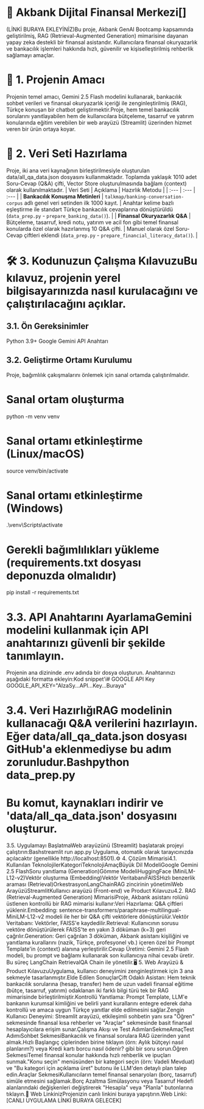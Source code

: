 # 🏦 Akbank Dijital Finansal Merkezi[]
(LİNKİ BURAYA EKLEYİNİZ)Bu proje, Akbank GenAI Bootcamp kapsamında geliştirilmiş, RAG (Retrieval-Augmented Generation) mimarisine dayanan yapay zeka destekli bir finansal asistandır. Kullanıcılara finansal okuryazarlık ve bankacılık işlemleri hakkında hızlı, güvenilir ve kişiselleştirilmiş rehberlik sağlamayı amaçlar.
# 🎯 1. Projenin Amacı
Projenin temel amacı, Gemini 2.5 Flash modelini kullanarak, bankacılık sohbet verileri ve finansal okuryazarlık içeriği ile zenginleştirilmiş (RAG), Türkçe konuşan bir chatbot geliştirmektir.Proje, hem temel bankacılık sorularını yanıtlayabilen hem de kullanıcılara bütçeleme, tasarruf ve yatırım konularında eğitim verebilen bir web arayüzü (Streamlit) üzerinden hizmet veren bir ürün ortaya koyar.
# 💾 2. Veri Seti Hazırlama
Proje, iki ana veri kaynağının birleştirilmesiyle oluşturulan data/all_qa_data.json dosyasını kullanmaktadır. Toplamda yaklaşık 1010 adet Soru-Cevap (Q&A) çifti, Vector Store oluşturulmasında bağlam (context) olarak kullanılmaktadır.
| Veri Seti | Açıklama | Hazırlık Metodu |
| :--- | :--- | :--- |
| **Bankacılık Konuşma Metinleri** | `talkmap/banking-conversation-corpus` adlı genel veri setinden ilk 1000 kayıt. | Anahtar kelime bazlı eşleştirme ile standart Türkçe bankacılık cevaplarına dönüştürüldü (`data_prep.py` - `prepare_banking_data()`). |
| **Finansal Okuryazarlık Q&A** | Bütçeleme, tasarruf, kredi notu, yatırım ve acil fon gibi temel finansal konularda özel olarak hazırlanmış 10 Q&A çifti. | Manuel olarak özel Soru-Cevap çiftleri eklendi (`data_prep.py` - `prepare_financial_literacy_data()`). |

# 🛠️ 3. Kodunuzun Çalışma KılavuzuBu kılavuz, projenin yerel bilgisayarınızda nasıl kurulacağını ve çalıştırılacağını açıklar.
## 3.1. Ön Gereksinimler
Python 3.9+
Google Gemini API Anahtarı
## 3.2. Geliştirme Ortamı Kurulumu
Proje, bağımlılık çakışmalarını önlemek için sanal ortamda çalıştırılmalıdır.

# Sanal ortam oluşturma
python -m venv venv

# Sanal ortamı etkinleştirme (Linux/macOS)
source venv/bin/activate

# Sanal ortamı etkinleştirme (Windows)
.\venv\Scripts\activate

# Gerekli bağımlılıkları yükleme (requirements.txt dosyası deponuzda olmalıdır)
pip install -r requirements.txt 

# 3.3. API Anahtarını AyarlamaGemini modelini kullanmak için API anahtarınızı güvenli bir şekilde tanımlayın.
Projenin ana dizininde .env adında bir dosya oluşturun.
Anahtarınızı aşağıdaki formatta ekleyin:Kod snippet'i# GOOGLE API Key
GOOGLE_API_KEY="AIzaSy...API...Key...Buraya"
# 3.4. Veri HazırlığıRAG modelinin kullanacağı Q&A verilerini hazırlayın. Eğer data/all_qa_data.json dosyası GitHub'a eklenmediyse bu adım zorunludur.Bashpython data_prep.py
# Bu komut, kaynakları indirir ve 'data/all_qa_data.json' dosyasını oluşturur.
3.5. Uygulamayı BaşlatmaWeb arayüzünü (Streamlit) başlatarak projeyi çalıştırın:Bashstreamlit run app.py
Uygulama, otomatik olarak tarayıcınızda açılacaktır (genellikle http://localhost:8501).⚙️ 4. Çözüm Mimarisi4.1. Kullanılan TeknolojilerKategoriTeknolojiAmaçBüyük Dil ModeliGoogle Gemini 2.5 FlashSoru yanıtlama (Generation)Gömme ModeliHuggingFace (MiniLM-L12-v2)Vektör oluşturma (Embedding)Vektör VeritabanıFAISSHızlı benzerlik araması (Retrieval)OrkestrasyonLangChainRAG zincirinin yönetimiWeb ArayüzüStreamlitKullanıcı arayüzü (Front-end) ve Product Kılavuzu4.2. RAG (Retrieval-Augmented Generation) MimarisiProje, Akbank asistanı rolünü üstlenen kontrollü bir RAG mimarisi kullanır:Veri Hazırlama: Q&A çiftleri yüklenir.Embedding: sentence-transformers/paraphrase-multilingual-MiniLM-L12-v2 modeli ile her bir Q&A çifti vektörlere dönüştürülür.Vektör Veritabanı: Vektörler, FAISS'e kaydedilir.Retrieval: Kullanıcının sorusu vektöre dönüştürülerek FAISS'te en yakın 3 döküman (k=3) geri çağrılır.Generation: Geri çağrılan 3 döküman, Akbank asistanı kişiliğini ve yanıtlama kurallarını (nazik, Türkçe, profesyonel vb.) içeren özel bir Prompt Template'in {context} alanına yerleştirilir.Cevap Üretimi: Gemini 2.5 Flash modeli, bu prompt ve bağlamı kullanarak son kullanıcıya nihai cevabı üretir. Bu süreç LangChain RetrievalQA Chain ile yönetilir.🖥️ 5. Web Arayüzü & Product KılavuzuUygulama, kullanıcı deneyimini zenginleştirmek için 3 ana sekmeyle tasarlanmıştır.Elde Edilen SonuçlarÇift Odaklı Asistan: Hem teknik bankacılık sorularına (hesap, transfer) hem de uzun vadeli finansal eğitime (bütçe, tasarruf, yatırım) odaklanan iki farklı bilgi türü tek bir RAG mimarisinde birleştirilmiştir.Kontrollü Yanıtlama: Prompt Template, LLM'e bankanın kurumsal kimliğini ve belirli yanıt kurallarını entegre ederek daha kontrollü ve amaca uygun Türkçe yanıtlar elde edilmesini sağlar.Zengin Kullanıcı Deneyimi: Streamlit arayüzü, etkileşimli sohbetin yanı sıra "Öğren" sekmesinde finansal kısa rehberler ve "Araçlar" sekmesinde basit finansal hesaplayıcılara erişim sunar.Çalışma Akışı ve Test AdımlarıSekmeAmaçTest AdımıSohbet SekmesiBankacılık ve finansal sorulara RAG üzerinden yanıt almak.Hızlı Başlangıç çiplerinden birine tıklayın (örn: Aylık bütçeyi nasıl planlarım?) veya Kredi kartı borcu nasıl ödenir? gibi bir soru sorun.Öğren SekmesiTemel finansal konular hakkında hızlı rehberlik ve ipuçları sunmak."Konu seçin" menüsünden bir kategori seçin (örn: Vadeli Mevduat) ve "Bu kategori için açıklama üret" butonu ile LLM'den detaylı plan talep edin.Araçlar SekmesiKullanıcıların temel finansal senaryoları (borç, tasarruf) simüle etmesini sağlamak.Borç Azaltma Simülasyonu veya Tasarruf Hedefi alanlarındaki değişkenleri değiştirerek "Hesapla" veya "Planla" butonlarına tıklayın.🔗 Web LinkinizProjenizin canlı linkini buraya yapıştırın.Web Linki: [CANLI UYGULAMA LİNKİ BURAYA GELECEK]
